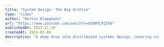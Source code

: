 ```yaml
---
title: "System Design: The Big Archive"
type: "video"
author: "Martin Kleppmann"
url: "https://www.youtube.com/watch?v=UEAMfLPZZhE"
publishedAt: 2023-11-20
createdAt: 2024-01-08
description: "A deep dive into distributed systems design, covering scalability, consistency, and real-world architectures"
---
```

